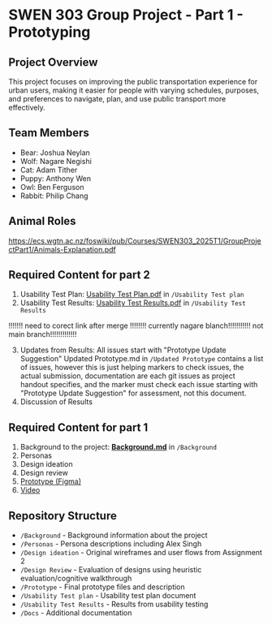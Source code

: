 # SWEN 303 Group Project - Part 1 - Prototyping

## Project Overview
This project focuses on improving the public transportation experience for urban users, making it easier for people with varying schedules, purposes, and preferences to navigate, plan, and use public transport more effectively.

## Team Members
- Bear: Joshua Neylan
- Wolf: Nagare Negishi
- Cat: Adam Tither
- Puppy: Anthony Wen
- Owl: Ben Ferguson
- Rabbit: Philip Chang

## Animal Roles
https://ecs.wgtn.ac.nz/foswiki/pub/Courses/SWEN303_2025T1/GroupProjectPart1/Animals-Explanation.pdf

## Required Content for part 2
1. Usability Test Plan: [Usability Test Plan.pdf](https://gitlab.ecs.vuw.ac.nz/course-work/swen303/2025/project1/team5/swen303-group-project/-/blob/main/Usability%20Test%20plan/Usability%20Test%20Plan.pdf?ref_type=heads) in `/Usability Test plan`
2. Usability Test Results: [Usability Test Results.pdf](https://gitlab.ecs.vuw.ac.nz/course-work/swen303/2025/project1/team5/swen303-group-project/-/blob/Nagare/Usability%20Test%20Results/Usability%20Test%20Results.pdf?ref_type=heads) in `/Usability Test Results`

!!!!!!! need to corect link after merge !!!!!!!!
currently nagare blanch!!!!!!!!!!! not main branch!!!!!!!!!!!!!

3. Updates from Results: All issues start with "Prototype Update Suggestion" 
    Updated Prototype.md in `/Updated Prototype` contains a list of issues, however this is just helping markers to check issues, the actual submission, documentation are each git issues as project handout specifies, and the marker must check each issue starting with "Prototype Update Suggestion" for assessment, not this document.
4. Discussion of Results

## Required Content for part 1
1. Background to the project: [**Background.md**](https://gitlab.ecs.vuw.ac.nz/course-work/swen303/2025/project1/team5/swen303-group-project/-/blob/main/Background/Background.md?ref_type=heads) in `/Background`
2. Personas
3. Design ideation
4. Design review
5. [Prototype (Figma)](https://www.figma.com/proto/4ZnvTTBtCg3RzAqjAmOaKq/Prototype?node-id=2912-6913&t=8UDysjLHzu7jTpyx-1)
6. [Video](https://youtu.be/hS_onzSDRTA)

## Repository Structure
- `/Background` - Background information about the project
- `/Personas` - Persona descriptions including Alex Singh
- `/Design ideation` - Original wireframes and user flows from Assignment 2
- `/Design Review` - Evaluation of designs using heuristic evaluation/cognitive walkthrough
- `/Prototype` - Final prototype files and description
- `/Usability Test plan` - Usability test plan document
- `/Usability Test Results` - Results from usability testing
- `/Docs` - Additional documentation
